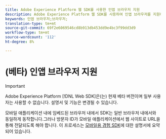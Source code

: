 ```yaml
---
title: Adobe Experience Platform 웹 SDK를 사용한 인앱 브라우저 지원
description: Adobe Experience Platform 웹 SDK를 사용하여 인앱 브라우저를 지원하는 방법을 살펴볼 수 있습니다.
keywords: 인앱 브라우저;브라우저;
translation-type: tm+mt
source-git-commit: 69f2e6069546cd8b913db453dd9e4bc3f99dd3d9
workflow-type: tm+mt
source-wordcount: '112'
ht-degree: 8%

---
```



# (베타) 인앱 브라우저 지원

>[!IMPORTANT]
>
>Adobe Experience Platform [!DNL Web SDK]은(는) 현재 베타 버전이며 일부 사용자는 사용할 수 없습니다. 설명서 및 기능은 변경될 수 있습니다.

모바일 애플리케이션 내에 임베드된 브라우저 내에서 SDK는 일반 브라우저 내에서와 동일하게 동작합니다.그러나 방문자 ID가 모바일 애플리케이션에서 웹 사이트로 URL을 통해 전달되도록 해야 합니다. 이 프로세스는 [모바일용 경험 SDK](https://docs.adobe.com/content/help/en/mobile-services/ios/sdk-reference-ios/hybrid-app.html)에 대한 설명서에 요약되어 있습니다.
